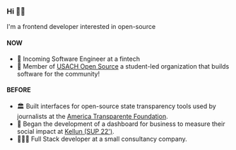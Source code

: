 ### Hi 👋🏽

I'm a frontend developer interested in open-source

#### NOW

- 🚀 Incoming Software Engineer at a fintech
- 🦁 Member of [USACH Open Source](https://github.com/open-source-usach) a student-led organization that builds software for the community!

#### BEFORE

- 🏛️ Built interfaces for open-source state transparency tools used by journalists at the [America Transparente Foundation](http://americatransparente.org/).
- 🧩 Began the development of a dashboard for business to measure their social impact at [Kellun (SUP 22')](https://www.kellun.org/).
- 🧑🏽‍💻 Full Stack developer at a small consultancy company.

